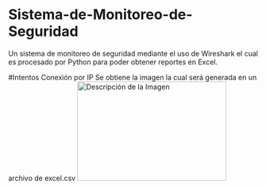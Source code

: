 # Sistema-de-Monitoreo-de-Seguridad
Un sistema de monitoreo de seguridad mediante el uso de Wireshark el cual es procesado por Python para poder obtener reportes en Excel.


#Intentos Conexión por IP
Se obtiene la imagen la cual será generada en un archivo de excel.csv
<img src="Monitoreo-Seguridad/IntentosConexión-IP.png" alt="Descripción de la Imagen" width="300" height="200"/>
